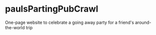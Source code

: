 paulsPartingPubCrawl
====================

One-page website to celebrate a going away party for a friend's around-the-world trip

